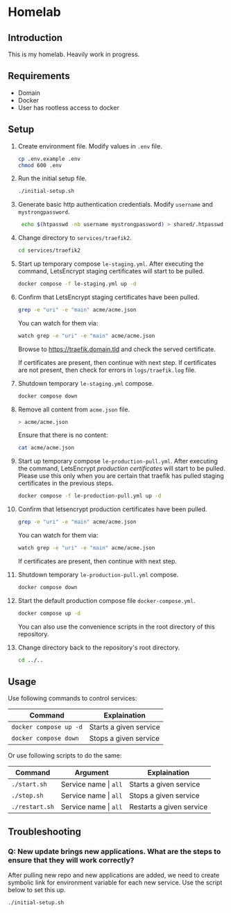 # Homelab

## Introduction

This is my homelab. Heavily work in progress.

## Requirements

- Domain
- Docker
- User has rootless access to docker

## Setup

1. Create environment file.
   Modify values in `.env` file.

   ```bash
   cp .env.example .env
   chmod 600 .env
   ```

2. Run the initial setup file.

   ```bash
   ./initial-setup.sh
   ```

3. Generate basic http authentication credentials.
   Modify `username` and `mystrongpassword`.

   ```bash
    echo $(htpasswd -nb username mystrongpassword) > shared/.htpasswd
   ```

4. Change directory to `services/traefik2`.

   ```bash
   cd services/traefik2
   ```

5. Start up temporary compose `le-staging.yml`.
   After executing the command, LetsEncrypt staging certificates will start to be pulled.

   ```bash
   docker compose -f le-staging.yml up -d
   ```

6. Confirm that LetsEncrypt staging certificates have been pulled.

   ```bash
   grep -e "uri" -e "main" acme/acme.json
   ```

   You can watch for them via:

   ```bash
   watch grep -e "uri" -e "main" acme/acme.json
   ```

   Browse to https://traefik.domain.tld and check the served certificate.

   If certificates are present, then continue with next step.
   If certificates are not present, then check for errors in `logs/traefik.log` file.

7. Shutdown temporary `le-staging.yml` compose.
   ```bash
   docker compose down
   ```
8. Remove all content from `acme.json` file.

   ```bash
   > acme/acme.json
   ```

   Ensure that there is no content:

   ```bash
   cat acme/acme.json
   ```

9. Start up temporary compose `le-production-pull.yml`.
   After executing the command, LetsEncrypt _production certificates_ will start to be pulled.
   Please use this only when you are certain that traefik has pulled staging certificates in the previous steps.

   ```bash
   docker compose -f le-production-pull.yml up -d
   ```

10. Confirm that letsencrypt production certificates have been pulled.

    ```bash
    grep -e "uri" -e "main" acme/acme.json
    ```

    You can watch for them via:

    ```bash
    watch grep -e "uri" -e "main" acme/acme.json
    ```

    If certificates are present, then continue with next step.

11. Shutdown temporary `le-production-pull.yml` compose.

    ```bash
    docker compose down
    ```

12. Start the default production compose file `docker-compose.yml`.

    ```bash
    docker compose up -d
    ```

    You can also use the convenience scripts in the root directory of this repository.

13. Change directory back to the repository's root directory.
    ```bash
    cd ../..
    ```

## Usage

Use following commands to control services:

| Command                | Explaination           |
| ---------------------- | ---------------------- |
| `docker compose up -d` | Starts a given service |
| `docker compose down`  | Stops a given service  |

Or use following scripts to do the same:

| Command        | Argument              | Explaination             |
| -------------- | --------------------- | ------------------------ |
| `./start.sh`   | Service name \| `all` | Starts a given service   |
| `./stop.sh`    | Service name \| `all` | Stops a given service    |
| `./restart.sh` | Service name \| `all` | Restarts a given service |

## Troubleshooting

### Q: New update brings new applications. What are the steps to ensure that they will work correctly?

After pulling new repo and new applications are added, we need to create symbolic link for environment variable for each new service. Use the script below to set this up.

```bash
./initial-setup.sh
```
